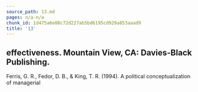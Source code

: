 ```yaml
---
source_path: 13.md
pages: n/a-n/a
chunk_id: 1d475a6e08c72d227ab5bd6195cd929a853aaad9
title: '13'
---
```

## effectiveness. Mountain View, CA: Davies-Black Publishing.

Ferris, G. R., Fedor, D. B., & King, T. R. (1994). A political conceptualization of managerial
